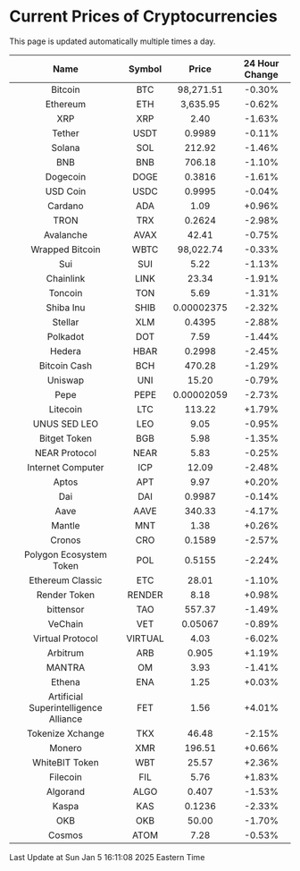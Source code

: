 # Current Prices of Cryptocurrencies
This page is updated automatically multiple times a day.

| Name | Symbol | Price | 24 Hour Change |
| :---: |:---:| :---: | :---: |
| Bitcoin | BTC | 98,271.51 | -0.30% |
| Ethereum | ETH | 3,635.95 | -0.62% |
| XRP | XRP | 2.40 | -1.63% |
| Tether | USDT | 0.9989 | -0.11% |
| Solana | SOL | 212.92 | -1.46% |
| BNB | BNB | 706.18 | -1.10% |
| Dogecoin | DOGE | 0.3816 | -1.61% |
| USD Coin | USDC | 0.9995 | -0.04% |
| Cardano | ADA | 1.09 | +0.96% |
| TRON | TRX | 0.2624 | -2.98% |
| Avalanche | AVAX | 42.41 | -0.75% |
| Wrapped Bitcoin | WBTC | 98,022.74 | -0.33% |
| Sui | SUI | 5.22 | -1.13% |
| Chainlink | LINK | 23.34 | -1.91% |
| Toncoin | TON | 5.69 | -1.31% |
| Shiba Inu | SHIB | 0.00002375 | -2.32% |
| Stellar | XLM | 0.4395 | -2.88% |
| Polkadot | DOT | 7.59 | -1.44% |
| Hedera | HBAR | 0.2998 | -2.45% |
| Bitcoin Cash | BCH | 470.28 | -1.29% |
| Uniswap | UNI | 15.20 | -0.79% |
| Pepe | PEPE | 0.00002059 | -2.73% |
| Litecoin | LTC | 113.22 | +1.79% |
| UNUS SED LEO | LEO | 9.05 | -0.95% |
| Bitget Token | BGB | 5.98 | -1.35% |
| NEAR Protocol | NEAR | 5.83 | -0.25% |
| Internet Computer | ICP | 12.09 | -2.48% |
| Aptos | APT | 9.97 | +0.20% |
| Dai | DAI | 0.9987 | -0.14% |
| Aave | AAVE | 340.33 | -4.17% |
| Mantle | MNT | 1.38 | +0.26% |
| Cronos | CRO | 0.1589 | -2.57% |
| Polygon Ecosystem Token | POL | 0.5155 | -2.24% |
| Ethereum Classic | ETC | 28.01 | -1.10% |
| Render Token | RENDER | 8.18 | +0.98% |
| bittensor | TAO | 557.37 | -1.49% |
| VeChain | VET | 0.05067 | -0.89% |
| Virtual Protocol | VIRTUAL | 4.03 | -6.02% |
| Arbitrum | ARB | 0.905 | +1.19% |
| MANTRA | OM | 3.93 | -1.41% |
| Ethena | ENA | 1.25 | +0.03% |
| Artificial Superintelligence Alliance | FET | 1.56 | +4.01% |
| Tokenize Xchange | TKX | 46.48 | -2.15% |
| Monero | XMR | 196.51 | +0.66% |
| WhiteBIT Token | WBT | 25.57 | +2.36% |
| Filecoin | FIL | 5.76 | +1.83% |
| Algorand | ALGO | 0.407 | -1.53% |
| Kaspa | KAS | 0.1236 | -2.33% |
| OKB | OKB | 50.00 | -1.70% |
| Cosmos | ATOM | 7.28 | -0.53% |

Last Update at Sun Jan  5 16:11:08 2025 Eastern Time